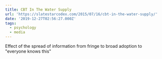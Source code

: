 ```yaml
---
title: CBT In The Water Supply
url: 'https://slatestarcodex.com/2015/07/16/cbt-in-the-water-supply/'
date: '2019-12-27T02:56:27.000Z'
tags:
  - psychology
  - media
---
```

Effect of the spread of information from fringe to broad adoption to "everyone knows this"
